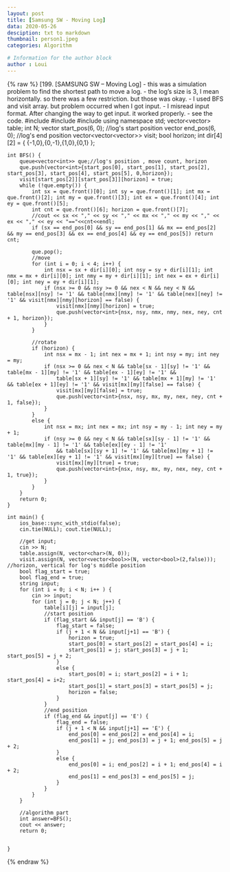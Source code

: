 ```yaml
---
layout: post
title: [Samsung SW - Moving Log]
data: 2020-05-26
desciption: txt to markdown
thumbnail: person1.jpeg
categories: Algorithm

# Information for the author block
author : Loui
---
```


{% raw %}
	﻿[199. [SAMSUNG SW – Moving Log]
	- this was a simulation problem to find the shortest path to move a log.
	- the log’s size is 3, I mean horizontally. so there was a few restriction. but those was okay.
	- I used BFS and visit array. but problem occurred when I got input.
	- I misread input format. After changing the way to get input. it worked properly.
	- see the code.
	#include<iostream>
	#include<vector>
	#include<queue>
	using namespace std;
	vector<vector<char>> table;
	int N;
	vector<int> start_pos(6, 0); //log's start position
	vector<int> end_pos(6, 0); //log's end position
	vector<vector<vector<bool>>> visit;
	bool horizon;
	int dir[4][2] = { {-1,0},{0,-1},{1,0},{0,1} };
	
	
	int BFS() {
		queue<vector<int>> que;//log's position , move count, horizon
		que.push(vector<int>{start_pos[0], start_pos[1], start_pos[2], start_pos[3], start_pos[4], start_pos[5], 0,horizon});
		visit[start_pos[2]][start_pos[3]][horizon] = true;
		while (!que.empty()) {
			int sx = que.front()[0]; int sy = que.front()[1]; int mx = que.front()[2]; int my = que.front()[3]; int ex = que.front()[4]; int ey = que.front()[5];
			int cnt = que.front()[6]; horizon = que.front()[7];
			//cout << sx << "," << sy << "," << mx << "," << my << "," << ex << "," << ey << "=="<<cnt<<endl;
			if (sx == end_pos[0] && sy == end_pos[1] && mx == end_pos[2] && my == end_pos[3] && ex == end_pos[4] && ey == end_pos[5]) return cnt;
			
			que.pop();
			//move
			for (int i = 0; i < 4; i++) {
				int nsx = sx + dir[i][0]; int nsy = sy + dir[i][1]; int nmx = mx + dir[i][0]; int nmy = my + dir[i][1]; int nex = ex + dir[i][0]; int ney = ey + dir[i][1];
				if (nsx >= 0 && nsy >= 0 && nex < N && ney < N && table[nsx][nsy] != '1' && table[nmx][nmy] != '1' && table[nex][ney] != '1' && visit[nmx][nmy][horizon] == false) {
					visit[nmx][nmy][horizon] = true;
					que.push(vector<int>{nsx, nsy, nmx, nmy, nex, ney, cnt + 1, horizon});
				}
			}
	
			//rotate
			if (horizon) {
				int nsx = mx - 1; int nex = mx + 1; int nsy = my; int ney = my;
				if (nsx >= 0 && nex < N && table[sx - 1][sy] != '1' && table[mx - 1][my] != '1' && table[ex - 1][ey] != '1' &&
					table[sx + 1][sy] != '1' && table[mx + 1][my] != '1' && table[ex + 1][ey] != '1' && visit[mx][my][false] == false) {
					visit[mx][my][false] = true;
					que.push(vector<int>{nsx, nsy, mx, my, nex, ney, cnt + 1, false});
				}
			}
			else {
				int nsx = mx; int nex = mx; int nsy = my - 1; int ney = my + 1;
				if (nsy >= 0 && ney < N && table[sx][sy - 1] != '1' && table[mx][my - 1] != '1' && table[ex][ey - 1] != '1'
					&& table[sx][sy + 1] != '1' && table[mx][my + 1] != '1' && table[ex][ey + 1] != '1' && visit[mx][my][true] == false) {
					visit[mx][my][true] = true;
					que.push(vector<int>{nsx, nsy, mx, my, nex, ney, cnt + 1, true});
				}
			}	
		}
		return 0;
	}
	
	int main() {
		ios_base::sync_with_stdio(false);
		cin.tie(NULL); cout.tie(NULL);
	
		//get input;
		cin >> N;
		table.assign(N, vector<char>(N, 0));
		visit.assign(N, vector<vector<bool>>(N, vector<bool>(2,false))); //horizon, vertical for log's middle position
		bool flag_start = true;
		bool flag_end = true;
		string input;
		for (int i = 0; i < N; i++ ) {
			cin >> input;
			for (int j = 0; j < N; j++) {
				table[i][j] = input[j];
				//start position
				if (flag_start && input[j] == 'B') {
					flag_start = false;
					if (j + 1 < N && input[j+1] == 'B') {
						horizon = true;
						start_pos[0] = start_pos[2] = start_pos[4] = i;
						start_pos[1] = j; start_pos[3] = j + 1; start_pos[5] = j + 2;
					}
					else {
						start_pos[0] = i; start_pos[2] = i + 1; start_pos[4] = i+2;
						start_pos[1] = start_pos[3] = start_pos[5] = j;
						horizon = false;
					}
				}
				//end position
				if (flag_end && input[j] == 'E') {
					flag_end = false;
					if (j + 1 < N && input[j+1] == 'E') {
						end_pos[0] = end_pos[2] = end_pos[4] = i;
						end_pos[1] = j; end_pos[3] = j + 1; end_pos[5] = j + 2;
					}
					else {
						end_pos[0] = i; end_pos[2] = i + 1; end_pos[4] = i + 2;
						end_pos[1] = end_pos[3] = end_pos[5] = j;
					}
				}
			}
		}
	
		//algorithm part
		int answer=BFS();
		cout << answer;
		return 0;
	
	
	}
	
	
{% endraw %}
